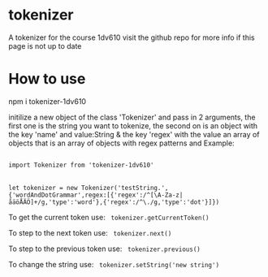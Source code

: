 # tokenizer
A tokenizer for the course 1dv610
visit the github repo for more info if this page is not up to date

# How to use
npm i tokenizer-1dv610

initilize a new object of the class 'Tokenizer' and pass in 2 arguments, the first one is the string you want to tokenize, the second on
is an object with the key 'name' and value:String & the key 'regex' with the value an array of objects that is an array of objects with regex patterns and 
Example: 

<code>
import Tokenizer from 'tokenizer-1dv610'
</code>
<br />
<code>
let tokenizer = new Tokenizer('testString.', {'wordAndDotGrammar',regex:[{'regex':/^[\A-Za-z|åäöÅÄÖ]+/g,'type':'word'},{'regex':/^\./g,'type':'dot'}]})
</code>


To get the current token use:
<code>
tokenizer.getCurrentToken()
</code>

To step to the next token use:
<code>
tokenizer.next()
</code>

To step to the previous token use:
<code>
tokenizer.previous()
</code>

To change the string use:
<code>
tokenizer.setString('new string')
</code>

